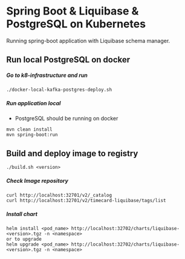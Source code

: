 # Spring Boot & Liquibase & PostgreSQL on Kubernetes

Running spring-boot application with Liquibase schema manager.

## Run local PostgreSQL on docker
##### Go to k8-infrastructure and run
```
./docker-local-kafka-postgres-deploy.sh
```

##### Run application local
* PostgreSQL should be running on docker

```
mvn clean install
mvn spring-boot:run
```

## Build and deploy image to registry
```
./build.sh <version>
```

##### Check Image repository
```
curl http://localhost:32701/v2/_catalog
curl http://localhost:32701/v2/timecard-liquibase/tags/list
```

##### Install chart
```
helm install <pod_name> http://localhost:32702/charts/liquibase-<version>.tgz -n <namespace>
or to upgrade
helm upgrade <pod_name> http://localhost:32702/charts/liquibase-<version>.tgz -n <namespace>
```
